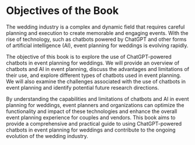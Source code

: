 Objectives of the Book
====================================

The wedding industry is a complex and dynamic field that requires careful planning and execution to create memorable and engaging events. With the rise of technology, such as chatbots powered by ChatGPT and other forms of artificial intelligence (AI), event planning for weddings is evolving rapidly.

The objective of this book is to explore the use of ChatGPT-powered chatbots in event planning for weddings. We will provide an overview of chatbots and AI in event planning, discuss the advantages and limitations of their use, and explore different types of chatbots used in event planning. We will also examine the challenges associated with the use of chatbots in event planning and identify potential future research directions.

By understanding the capabilities and limitations of chatbots and AI in event planning for weddings, event planners and organizations can optimize the functionality and impact of these technologies and enhance the overall event planning experience for couples and vendors. This book aims to provide a comprehensive and practical guide to using ChatGPT-powered chatbots in event planning for weddings and contribute to the ongoing evolution of the wedding industry.
